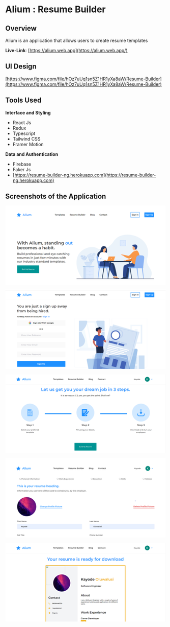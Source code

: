 # Alium : Resume Builder

## Overview

Alium is an application that allows users to create resume templates

**Live-Link**: [https://alium.web.app](https://alium.web.app/)

## UI Design

[https://www.figma.com/file/hOz7uUq1sn5Z1HR1yXa8aW/Resume-Builder](https://www.figma.com/file/hOz7uUq1sn5Z1HR1yXa8aW/Resume-Builder)

## Tools Used

**Interface and Styling**

- React Js
- Redux
- Typescript
- Tailwind CSS
- Framer Motion

**Data and Authentication**

- Firebase
- Faker Js
- [https://resume-builder-ng.herokuapp.com](https://resume-builder-ng.herokuapp.com)

## Screenshots of the Application

![](./public/img/one.png)

![](./public/img/three.png)

![](./public/img/four.png)

![](./public/img/six.png)

![](./public/img/seven.png)
